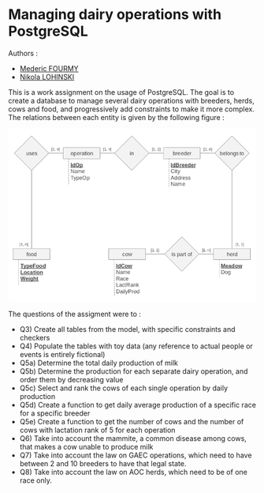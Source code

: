# Managing dairy operations with PostgreSQL

Authors : 
- [Mederic FOURMY](https://github.com/MedericFourmy)
- [Nikola LOHINSKI](https://github.com/NikolaLohinski)

This is a work assignment on the usage of PostgreSQL. The goal is to create
a database to manage several dairy operations with breeders, herds, cows and food, and
progressively add constraints to make it more complex. The relations between each entity is given
by the following figure :

![relations figure](diagram.png)

The questions of the assigment were to :
- Q3) Create all tables from the model, with specific constraints and checkers
- Q4) Populate the tables with toy data (any reference to actual people or 
events is entirely fictional)
- Q5a) Determine the total daily production of milk
- Q5b) Determine the production for each separate dairy operation, and order them by
decreasing value
- Q5c) Select and rank the cows of each single operation by daily production
- Q5d) Create a function to get daily average production of a specific race for
a specific breeder
- Q5e) Create a function to get the number of cows and the number of cows with 
lactation rank of 5 for each operation
- Q6) Take into account the mammite, a common disease among cows, that makes a
 cow unable to produce milk
- Q7) Take into account the law on GAEC operations, which need to have between 
2 and 10 breeders to have that legal state.
- Q8) Take into account the law on AOC herds, which need to be of one race only.
